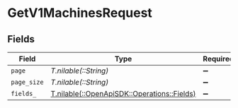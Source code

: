 # GetV1MachinesRequest


## Fields

| Field                                                                             | Type                                                                              | Required                                                                          | Description                                                                       |
| --------------------------------------------------------------------------------- | --------------------------------------------------------------------------------- | --------------------------------------------------------------------------------- | --------------------------------------------------------------------------------- |
| `page`                                                                            | *T.nilable(::String)*                                                             | :heavy_minus_sign:                                                                | N/A                                                                               |
| `page_size`                                                                       | *T.nilable(::String)*                                                             | :heavy_minus_sign:                                                                | N/A                                                                               |
| `fields_`                                                                         | [T.nilable(::OpenApiSDK::Operations::Fields)](../../models/operations/fields_.md) | :heavy_minus_sign:                                                                | N/A                                                                               |
